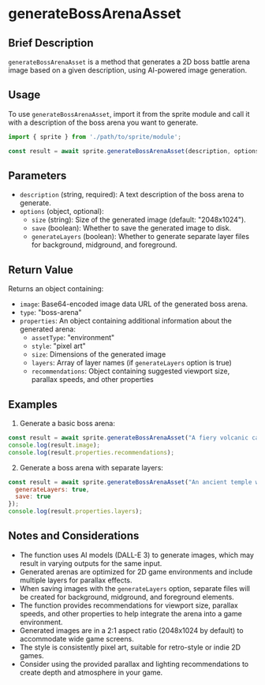 # generateBossArenaAsset

## Brief Description
`generateBossArenaAsset` is a method that generates a 2D boss battle arena image based on a given description, using AI-powered image generation.

## Usage
To use `generateBossArenaAsset`, import it from the sprite module and call it with a description of the boss arena you want to generate.

```javascript
import { sprite } from './path/to/sprite/module';

const result = await sprite.generateBossArenaAsset(description, options);
```

## Parameters
- `description` (string, required): A text description of the boss arena to generate.
- `options` (object, optional):
  - `size` (string): Size of the generated image (default: "2048x1024").
  - `save` (boolean): Whether to save the generated image to disk.
  - `generateLayers` (boolean): Whether to generate separate layer files for background, midground, and foreground.

## Return Value
Returns an object containing:
- `image`: Base64-encoded image data URL of the generated boss arena.
- `type`: "boss-arena"
- `properties`: An object containing additional information about the generated arena:
  - `assetType`: "environment"
  - `style`: "pixel art"
  - `size`: Dimensions of the generated image
  - `layers`: Array of layer names (if `generateLayers` option is true)
  - `recommendations`: Object containing suggested viewport size, parallax speeds, and other properties

## Examples

1. Generate a basic boss arena:
```javascript
const result = await sprite.generateBossArenaAsset("A fiery volcanic cavern with lava pools and unstable platforms");
console.log(result.image);
console.log(result.properties.recommendations);
```

2. Generate a boss arena with separate layers:
```javascript
const result = await sprite.generateBossArenaAsset("An ancient temple with crumbling pillars and mystical energy", {
  generateLayers: true,
  save: true
});
console.log(result.properties.layers);
```

## Notes and Considerations
- The function uses AI models (DALL-E 3) to generate images, which may result in varying outputs for the same input.
- Generated arenas are optimized for 2D game environments and include multiple layers for parallax effects.
- When saving images with the `generateLayers` option, separate files will be created for background, midground, and foreground elements.
- The function provides recommendations for viewport size, parallax speeds, and other properties to help integrate the arena into a game environment.
- Generated images are in a 2:1 aspect ratio (2048x1024 by default) to accommodate wide game screens.
- The style is consistently pixel art, suitable for retro-style or indie 2D games.
- Consider using the provided parallax and lighting recommendations to create depth and atmosphere in your game.